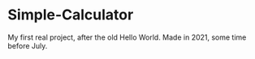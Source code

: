 # Simple-Calculator
My first real project, after the old Hello World.
Made in 2021, some time before July.
